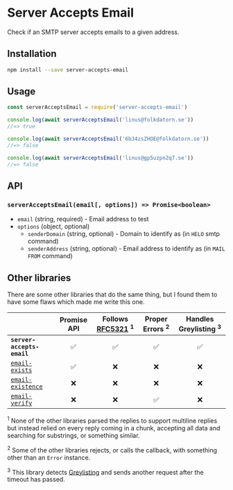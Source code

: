 # Server Accepts Email

Check if an SMTP server accepts emails to a given address.

## Installation

```sh
npm install --save server-accepts-email
```

## Usage

```js
const serverAcceptsEmail = require('server-accepts-email')

console.log(await serverAcceptsEmail('linus@folkdatorn.se'))
//=> true

console.log(await serverAcceptsEmail('6bJ4zsZHOE@folkdatorn.se'))
//=> false

console.log(await serverAcceptsEmail('linus@gp5uzpn2q7.se'))
//=> false
```

## API

### `serverAcceptsEmail(email[, options]) => Promise<boolean>`

- `email` (string, required) - Email address to test
- `options` (object, optional)
  - `senderDomain` (string, optional) - Domain to identify as (in `HELO` smtp command)
  - `senderAddress` (string, optional) - Email address to identify as (in `MAIL FROM` command)

## Other libraries

There are some other libraries that do the same thing, but I found them to have some flaws which made me write this one.

&nbsp; | Promise API | Follows [RFC5321](https://tools.ietf.org/html/rfc5321) <sup>1</sup> | Proper Errors <sup>2</sup> | Handles Greylisting <sup>3</sup>
----- | :---: | :---: | :---: | :---:
**`server-accepts-email`** | ✅ | ✅ | ✅ | ✅
[`email-exists`](https://github.com/scippio/email-existence) | ✅ | ❌ | ❌ | ❌
[`email-existence`](https://github.com/MarkTiedemann/email-exists) | ❌ | ❌ | ❌ | ❌
[`email-verify`](https://github.com/bighappyworld/email-verify) | ❌ | ❌ | ✅ | ❌

<sup>1</sup> None of the other libraries parsed the replies to support multiline replies but instead relied on every reply coming in a chunk, accepting all data and searching for substrings, or something similar.

<sup>2</sup> Some of the other libraries rejects, or calls the callback, with something other than an `Error` instance.

<sup>3</sup> This library detects [Greylisting](https://en.wikipedia.org/wiki/Greylisting) and sends another request after the timeout has passed.
